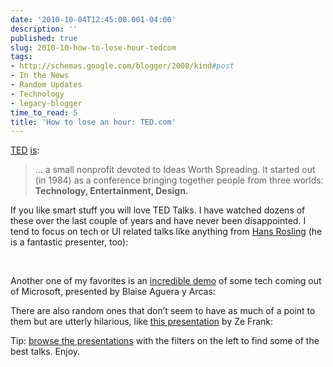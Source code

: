 ```yaml
---
date: '2010-10-04T12:45:00.001-04:00'
description: ''
published: true
slug: 2010-10-how-to-lose-hour-tedcom
tags:
- http://schemas.google.com/blogger/2008/kind#post
- In the News
- Random Updates
- Technology
- legacy-blogger
time_to_read: 5
title: 'How to lose an hour: TED.com'
---
```



[TED](http://www.ted.com/) [is](http://www.ted.com/pages/view/id/5):
<blockquote> 

… a small nonprofit devoted to Ideas Worth Spreading. It started out (in 1984) as a conference bringing together people from three worlds: <strong>Technology, Entertainment, Design.</strong>
</blockquote>

If you like smart stuff you will love TED Talks. I have watched dozens of these over the last couple of years and have never been disappointed. I tend to focus on tech or UI related talks like anything from [Hans Rosling](http://www.ted.com/speakers/hans_rosling.html) (he is a fantastic presenter, too):

&#160;  

   

 

Another one of my favorites is an [incredible demo](http://www.ted.com/talks/lang/eng/blaise_aguera.html) of some tech coming out of Microsoft, presented by Blaise Aguera y Arcas:  

 

There are also random ones that don’t seem to have as much of a point to them but are utterly hilarious, like [this presentation](http://www.ted.com/talks/ze_frank_s_nerdcore_comedy.html) by Ze Frank:  

 

Tip: [browse the presentations](http://www.ted.com/talks) with the filters on the left to find some of the best talks. Enjoy.